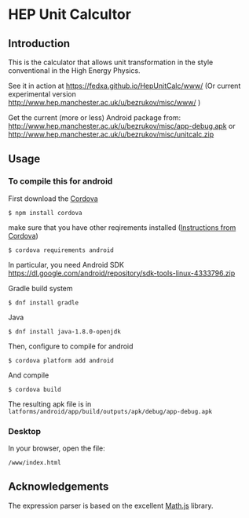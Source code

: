 # HEP Unit Calcultor

## Introduction

This is the calculator that allows unit transformation in the style conventional in the High Energy Physics.

See it in action at https://fedxa.github.io/HepUnitCalc/www/ (Or current experimental version http://www.hep.manchester.ac.uk/u/bezrukov/misc/www/ )

Get the current (more or less) Android package from:
http://www.hep.manchester.ac.uk/u/bezrukov/misc/app-debug.apk
or http://www.hep.manchester.ac.uk/u/bezrukov/misc/unitcalc.zip

## Usage

### To compile this for android

First download the [Cordova](https://cordova.apache.org/)

    $ npm install cordova

make sure that you have other reqirements installed
([Instructions from Cordova](https://cordova.apache.org/docs/en/latest/guide/platforms/android/index.html#installing-the-requirements))

    $ cordova requirements android

In particular, you need Android SDK https://dl.google.com/android/repository/sdk-tools-linux-4333796.zip

Gradle build system

    $ dnf install gradle
	
Java

    $ dnf install java-1.8.0-openjdk
	
Then, configure to compile for android

    $ cordova platform add android

And compile

    $ cordova build

The resulting apk file is in 
`latforms/android/app/build/outputs/apk/debug/app-debug.apk`

### Desktop

In your browser, open the file:

    /www/index.html

## Acknowledgements

The expression parser is based on the excellent [Math.js](https://mathjs.org/) library.
